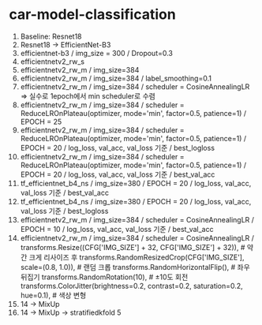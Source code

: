 # car-model-classification

1. Baseline: Resnet18
2. Resnet18 -> EfficientNet-B3
3. efficientnet-b3 / img_size = 300 / Dropout=0.3
4. efficientnetv2_rw_s
5. efficientnetv2_rw_m / img_size=384
6. efficientnetv2_rw_m / img_size=384 / label_smoothing=0.1
7. efficientnetv2_rw_m / img_size=384 / scheduler = CosineAnnealingLR => 실수로 1epoch에서 min scheduler로 수렴
8. efficientnetv2_rw_m / img_size=384 / scheduler = ReduceLROnPlateau(optimizer, mode='min', factor=0.5, patience=1) / EPOCH = 25
9. efficientnetv2_rw_m / img_size=384 / scheduler = ReduceLROnPlateau(optimizer, mode='min', factor=0.5, patience=1) / EPOCH = 20 / log_loss, val_acc, val_loss 기준 / best_logloss
10. efficientnetv2_rw_m / img_size=384 / scheduler = ReduceLROnPlateau(optimizer, mode='min', factor=0.5, patience=1) / EPOCH = 20 / log_loss, val_acc, val_loss 기준 / best_val_acc
11. tf_efficientnet_b4_ns / img_size=380 / EPOCH = 20 / log_loss, val_acc, val_loss 기준 / best_val_acc
12. tf_efficientnet_b4_ns / img_size=380 / EPOCH = 20 / log_loss, val_acc, val_loss 기준 / best_logloss
13. efficientnetv2_rw_m / img_size=384 / scheduler = CosineAnnealingLR / EPOCH = 10 / log_loss, val_acc, val_loss 기준 / best_val_acc
14. efficientnetv2_rw_m / img_size=384 / scheduler = CosineAnnealingLR /
    transforms.Resize((CFG['IMG_SIZE'] + 32, CFG['IMG_SIZE'] + 32)),  # 약간 크게 리사이즈 후
    transforms.RandomResizedCrop(CFG['IMG_SIZE'], scale=(0.8, 1.0)),  # 랜덤 크롭
    transforms.RandomHorizontalFlip(),                                # 좌우 뒤집기
    transforms.RandomRotation(10),                                    # ±10도 회전
    transforms.ColorJitter(brightness=0.2, contrast=0.2, saturation=0.2, hue=0.1),  # 색상 변형
15. 14 -> MixUp
16. 14 -> MixUp -> stratifiedkfold 5
